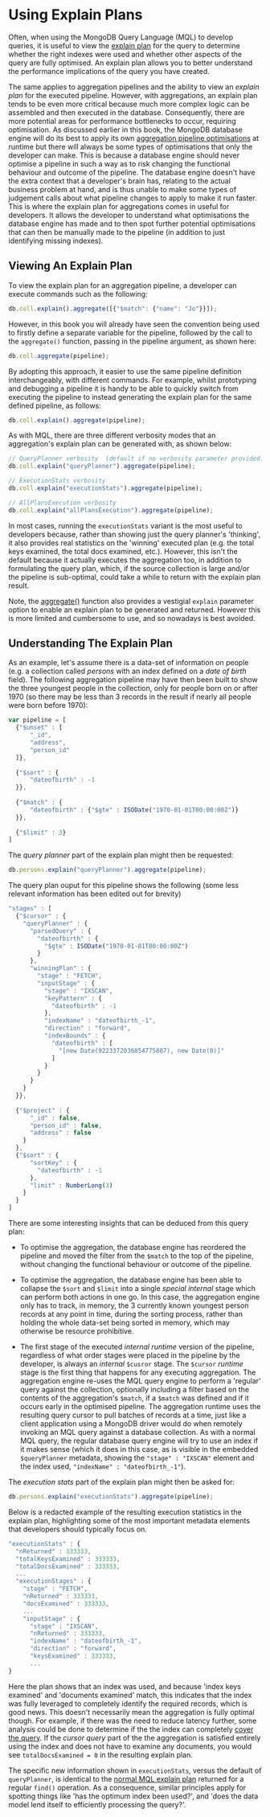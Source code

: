 # Using Explain Plans

Often, when using the MongoDB Query Language (MQL) to develop queries, it is useful to view the [explain plan](https://docs.mongodb.com/manual/reference/method/db.collection.explain/) for the query to determine whether the right indexes were used and whether other aspects of the query are fully optimised. An explain plan allows you to better understand the performance implications of the query you have created.

The same applies to aggregation pipelines and the ability to view an _explain plan_ for the executed pipeline. However, with aggregations, an explain plan tends to be even more critical because much more complex logic can be assembled and then executed in the database. Consequently, there are more potential areas for performance bottlenecks to occur, requiring optimisation. As discussed earlier in this book, the MongoDB database engine will do its best to apply its own [aggregation pipeline optimisations](https://docs.mongodb.com/manual/core/aggregation-pipeline-optimization/) at runtime but there will always be some types of optimisations that only the developer can make. This is because a database engine should never optimise a pipeline in such a way as to risk changing the functional behaviour and outcome of the pipeline. The database engine doesn't have the extra context that a developer's brain has, relating to the actual business problem at hand, and is thus unable to make some types of judgement calls about what pipeline changes to apply to make it run faster. This is where the explain plan for aggregations comes in useful for developers. It allows the developer to understand what optimisations the database engine has made and to then spot further potential optimisations that can then be manually made to the pipeline (in addition to just identifying missing indexes).

## Viewing An Explain Plan

To view the explain plan for an aggregation pipeline, a developer can execute commands such as the following:

```javascript
db.coll.explain().aggregate([{"$match": {"name": "Jo"}}]);
```

However, in this book you will already have seen the convention being used to firstly define a separate variable for the pipeline, followed by the call to the `aggregate()` function, passing in the pipeline argument, as shown here:

```javascript
db.coll.aggregate(pipeline);
```

By adopting this approach, it easier to use the same pipeline definition interchangeably, with different commands. For example, whilst prototyping and debugging a pipeline it is handy to be able to quickly switch from executing the pipeline to instead generating the explain plan for the same defined pipeline, as follows:

```javascript
db.coll.explain().aggregate(pipeline);
```

As with MQL, there are three different verbosity modes that an aggregation's explain plan can be generated with, as shown below:

```javascript
// QueryPlanner verbosity  (default if no verbosity parameter provided)
db.coll.explain("queryPlanner").aggregate(pipeline);
```

```javascript
// ExecutionStats verbosity
db.coll.explain("executionStats").aggregate(pipeline);
```

```javascript
// AllPlansExecution verbosity 
db.coll.explain("allPlansExecution").aggregate(pipeline);
```

In most cases, running the `executionStats` variant is the most useful to developers because, rather than showing just the query planner's 'thinking', it also provides real statistics on the 'winning' executed plan (e.g. the total keys examined, the total docs examined, etc.). However, this isn't the default because it actually executes the aggregation too, in addition to formulating the query plan, which, if the source collection is large and/or the pipeline is sub-optimal, could take a while to return with the explain plan result.

Note, the [aggregate()](https://docs.mongodb.com/manual/reference/method/db.collection.aggregate/) function also provides a vestigial `explain` parameter option to enable an explain plan to be generated and returned. However this is more limited and cumbersome to use, and so nowadays is best avoided.


## Understanding The Explain Plan

As an example, let's assume there is a data-set of information on people (e.g. a collection called _persons_ with an index defined on a _date of birth_ field). The following aggregation pipeline may have then been built to show the three youngest people in the collection, only for people born on or after 1970 (so there may be less than 3 records in the result if nearly all people were born before 1970):

```javascript
var pipeline = [
  {"$unset" : [
      "_id",
      "address",
      "person_id"
  ]},
  
  {"$sort" : {
      "dateofbirth" : -1
  }},
  
  {"$match" : {
      "dateofbirth" : {"$gte" : ISODate("1970-01-01T00:00:00Z")}
  }},
  
  {"$limit" : 3}
]
```

The _query planner_ part of the explain plan might then be requested:

```javascript
db.persons.explain("queryPlanner").aggregate(pipeline);
```

The query plan ouput for this pipeline shows the following (some less relevant information has been edited out for brevity)

```javascript
"stages" : [
  {"$cursor" : {
    "queryPlanner" : {
      "parsedQuery" : {
        "dateofbirth" : {
          "$gte" : ISODate("1970-01-01T00:00:00Z")
        }
      },
      "winningPlan" : {
        "stage" : "FETCH",
        "inputStage" : {
          "stage" : "IXSCAN",
          "keyPattern" : {
            "dateofbirth" : -1
          },
          "indexName" : "dateofbirth_-1",
          "direction" : "forward",
          "indexBounds" : {
            "dateofbirth" : [
              "[new Date(9223372036854775807), new Date(0)]"
            ]
          }
        }
      }
    }
  }},
  
  {"$project" : {
      "_id" : false,
      "person_id" : false,
      "address" : false
    }
  },
  {"$sort" : {
      "sortKey" : {
        "dateofbirth" : -1
      },
      "limit" : NumberLong(3)
    }
  }
]
```

There are some interesting insights that can be deduced from this query plan:

 * To optimise the aggregation, the database engine has reordered the pipeline and moved the filter from the `$match` to the top of the pipeline, without changing the functional behaviour or outcome of the pipeline.
 
 * To optimise the aggregation, the database engine has been able to collapse the `$sort` and `$limit` into a single _special internal_ stage which can perform both actions in one go. In this case, the aggregation engine only has to track, in memory, the 3 currently known youngest person records at any point in time, during the sorting process, rather than holding the whole data-set being sorted in memory, which may otherwise be resource prohibitive.
 
 * The first stage of the executed _internal runtime_ version of the pipeline, regardless of what order stages were placed in the pipeline by the developer, is always an _internal_ `$cusror` stage. The `$cursor` _runtime_ stage is the first thing that happens for any executing aggregation. The aggregation engine re-uses the MQL query engine to perform a 'regular' query against the collection, optionally including a filter based on the contents of the aggregation's `$match`, if a `$match` was defined and if it occurs early in the optimised pipeline. The aggregation runtime uses the resulting query cursor to pull batches of records at a time, just like a client application using a MongoDB driver would do when remotely invoking an MQL query against a database collection. As with a normal MQL query, the regular database query engine will try to use an index if it makes sense (which it does in this case, as is visible in the embedded  `$queryPlanner` metadata, showing the `"stage" : "IXSCAN"` element and the index used, `"indexName" : "dateofbirth_-1"`). 

The _execution stats_ part of the explain plan might then be asked for:

```javascript
db.persons.explain("executionStats").aggregate(pipeline);
```

Below is a redacted example of the resulting execution statistics in the explain plan, highlighting some of the most important metadata elements that developers should typically focus on.

```javascript
"executionStats" : {
  "nReturned" : 333333,
  "totalKeysExamined" : 333333,
  "totalDocsExamined" : 333333,
  ...
  "executionStages" : {
    "stage" : "FETCH",
    "nReturned" : 333333,
    "docsExamined" : 333333,
    ...
    "inputStage" : {
      "stage" : "IXSCAN",
      "nReturned" : 333333,
      "indexName" : "dateofbirth_-1",
      "direction" : "forward",
      "keysExamined" : 333333,
      ...
}
```

Here the plan shows that an index was used, and because 'index keys examined' and 'documents examined' match, this indicates that the index was fully leveraged to completely identify the required records, which is good news. This doesn't necessarily mean the aggregation is fully optimal though. For example, if there was the need to reduce latency further, some analysis could be done to determine if the the index can completely [cover the query](https://docs.mongodb.com/manual/core/query-optimization/#covered-query). If the _cursor query_ part of the the aggregation is satisfied entirely using the index and does not have to examine any documents, you would see `totalDocsExamined = 0` in the resulting explain plan. 

The specific new information shown in `executionStats`, versus the default of `queryPlanner`, is identical to the [normal MQL explain plan](https://docs.mongodb.com/manual/tutorial/analyze-query-plan/) returned for a regular `find()` operation. As a consequence, similar principles apply for spotting things like 'has the optimum index been used?', and 'does the data model lend itself to efficiently processing the query?'.

